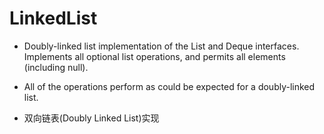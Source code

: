 # LinkedList

- Doubly-linked list implementation of the List and Deque interfaces. Implements all optional list operations, and permits all elements (including null).

- All of the operations perform as could be expected for a doubly-linked list.

- 双向链表(Doubly Linked List)实现